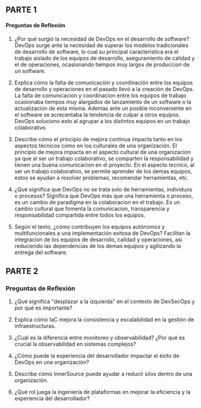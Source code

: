 ## PARTE 1
#### Preguntas de Reflexión

1. ¿Por qué surgió la necesidad de DevOps en el desarrollo de software?
DevOps surge ante la necesidad de superar los modelos tradicionales de desarrollo de software, lo cual su principal caracteristica era el trabajo aislado de los equipos de desarrollo, aseguramiento de calidad y el de operaciones, ocasionando tiempos muy largos de produccion de un software.

2. Explica cómo la falta de comunicación y coordinación entre los equipos de desarrollo y operaciones en el pasado llevó a la creación de DevOps.
La falta de comunicacion y coordinacion entre los equipos de trabajo ocasionaba tiempos muy alargados de lanzamiento de un software o la actualizacion de esta misma. Ademas ante un posible inconveniente en el software se acrecentaba la tendencia de culpar a otros equipos. DevOps soluciono esto al agrupar a los distintos equipos en un trabajo colaborativo. 

3. Describe cómo el principio de mejora continua impacta tanto en los aspectos técnicos como en los culturales de una organización.
El principio de mejora impacta en el aspecto cultural de una organizacion ya que al ser un trabajo colaborativo, se comparten la responsabilidad y tienen una buena comunicacion en el proyecto. En el aspecto tecnico, al ser un trabajo colaborativo, se permite aprender de los demas equipos, estos se ayudan a resolver problemas, recomendar herramientas, etc.

4. ¿Qué significa que DevOps no se trata solo de herramientas, individuos o procesos?
Significa que DevOps más que una herramienta o proceso, es un cambio de paradigma en la colaboracion en el trabajo. Es un cambio cultural que fomenta la comunicacion, transparencia y responsabilidad compartida entre todos los equipos.

5. Según el texto, ¿cómo contribuyen los equipos autónomos y multifuncionales a una implementación exitosa de DevOps?
Facilitan la integracion de los equipos de desarrollo, calidad y operaciones, asi reduciendo las dependencias de los demas equipos y agilizando la entrega del software.

## PARTE 2
### Preguntas de Reflexión

1. ¿Qué significa "desplazar a la izquierda" en el contexto de DevSecOps y por qué es importante?

2. Explica cómo IaC mejora la consistencia y escalabilidad en la gestión de infraestructuras.

3. ¿Cuál es la diferencia entre monitoreo y observabilidad? ¿Por qué es crucial la observabilidad en sistemas complejos?

4. ¿Cómo puede la experiencia del desarrollador impactar el éxito de DevOps en una organización?

5. Describe cómo InnerSource puede ayudar a reducir silos dentro de una organización.

6. ¿Qué rol juega la ingeniería de plataformas en mejorar la eficiencia y la experiencia del desarrollador?